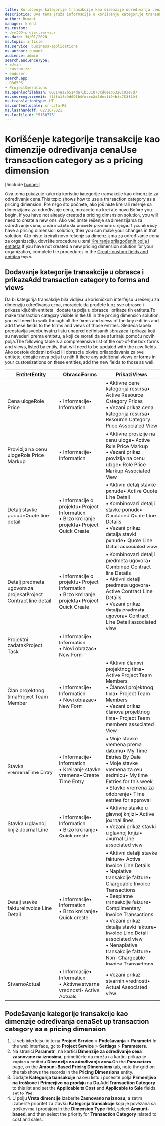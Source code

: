 ```yaml
---
title: Korišćenje kategorije transakcije kao dimenzije određivanja cena
description: Ova tema pruža informacije o korišćenju kategorije transakcije kao dimenzije za određivanje cena.
author: Rumant
manager: kfend
ms.custom:
- dyn365-projectservice
ms.date: 10/01/2020
ms.topic: article
ms.service: business-applications
ms.author: rumant
audience: Admin
search.audienceType:
- admin
- customizer
- enduser
search.app:
- D365PS
- ProjectOperations
ms.openlocfilehash: 00214aa2b514da71b331073cd0eeb5320c03e7d7
ms.sourcegitcommit: 418fa1fe9d605b8faccc2d5dee1b04b4e753f194
ms.translationtype: HT
ms.contentlocale: sr-Latn-RS
ms.lasthandoff: 02/10/2021
ms.locfileid: "5150775"
---
```

# <a name="use-transaction-category-as-a-pricing-dimension"></a><span data-ttu-id="786ba-103">Korišćenje kategorije transakcije kao dimenzije određivanja cena</span><span class="sxs-lookup"><span data-stu-id="786ba-103">Use transaction category as a pricing dimension</span></span>

[!include [banner](../includes/psa-now-project-operations.md)]

<span data-ttu-id="786ba-104">Ova tema pokazuje kako da koristite kategorije transakcije kao dimenzije za određivanje cena.</span><span class="sxs-lookup"><span data-stu-id="786ba-104">This topic shows how to use a transaction category as a pricing dimension.</span></span> <span data-ttu-id="786ba-105">Pre nego što počnete, ako još niste kreirali rešenje sa dimenzijama za određivanje cena, moraćete da kreirate novo.</span><span class="sxs-lookup"><span data-stu-id="786ba-105">Before you begin, if you have not already created a pricing dimension solution, you will need to create a new one.</span></span> <span data-ttu-id="786ba-106">Ako već imate rešenje sa dimenzijama za određivanje cena, onda možete da unesete promene u njega.</span><span class="sxs-lookup"><span data-stu-id="786ba-106">If you already have a pricing dimension solution, then you can make your changes in that solution.</span></span> <span data-ttu-id="786ba-107">Ako niste kreirali novo rešenje sa dimenzijama za određivanje cena za organizaciju, dovršite procedure u temi [Kreiranje prilagođenih polja i entiteta](create-custom-fields-entities.md).</span><span class="sxs-lookup"><span data-stu-id="786ba-107">If you have not created a new pricing dimension solution for your organization, complete the procedures in the [Create custom fields and entities](create-custom-fields-entities.md) topic.</span></span>

## <a name="add-transaction-category-to-forms-and-views"></a><span data-ttu-id="786ba-108">Dodavanje kategorije transakcije u obrasce i prikaze</span><span class="sxs-lookup"><span data-stu-id="786ba-108">Add transaction category to forms and views</span></span>
<span data-ttu-id="786ba-109">Da bi kategorija transakcije bila vidljiva u korisničkom interfejsu u rešenju za dimenziju određivanja cena, moraćete da prođete kroz sve obrasce i prikaze ključnih entiteta i dodate ta polja u obrasce i prikaze tih entiteta.</span><span class="sxs-lookup"><span data-stu-id="786ba-109">To make transaction category visible in the UI in the pricing dimension solution, you will need to walk through all the forms and views of the key entities and add these fields to the forms and views of those entities.</span></span>
<span data-ttu-id="786ba-110">Sledeća tabela predstavlja sveobuhvatnu listu unapred definisanih obrazaca i prikaza koji su navedeni prema entitetu, a koji će morati da se ažuriraju pomoću novih polja.</span><span class="sxs-lookup"><span data-stu-id="786ba-110">The following table is a comprehensive list of the out-of-the box forms and views, listed by entity, that will need to be updated with the new fields.</span></span> <span data-ttu-id="786ba-111">Ako postoje dodatni prikazi ili obrasci u okviru prilagođavanja za ove entitete, dodajte nova polja i u njih.</span><span class="sxs-lookup"><span data-stu-id="786ba-111">If there any additional views or forms in your customizations on these entities, add the new fields to those as well.</span></span>

|  <span data-ttu-id="786ba-112">Entitet</span><span class="sxs-lookup"><span data-stu-id="786ba-112">Entity</span></span>        | <span data-ttu-id="786ba-113">Obrasci</span><span class="sxs-lookup"><span data-stu-id="786ba-113">Forms</span></span>     |<span data-ttu-id="786ba-114">Prikazi</span><span class="sxs-lookup"><span data-stu-id="786ba-114">Views</span></span>        |
| ------------------------------|---------------------------------|----------------------------------|
|  <span data-ttu-id="786ba-115">Cena uloge</span><span class="sxs-lookup"><span data-stu-id="786ba-115">Role Price</span></span>|<span data-ttu-id="786ba-116">• Informacije</span><span class="sxs-lookup"><span data-stu-id="786ba-116">• Information</span></span> |<span data-ttu-id="786ba-117">• Aktivne cene kategorija resursa</span><span class="sxs-lookup"><span data-stu-id="786ba-117">• Active Resource Category Prices</span></span><br> <span data-ttu-id="786ba-118">• Vezani prikaz cena kategorija resursa</span><span class="sxs-lookup"><span data-stu-id="786ba-118">• Resource Category Price Associated View</span></span>|
|  <span data-ttu-id="786ba-119">Provizija na cenu uloge</span><span class="sxs-lookup"><span data-stu-id="786ba-119">Role Price Markup</span></span>|<span data-ttu-id="786ba-120">• Informacije</span><span class="sxs-lookup"><span data-stu-id="786ba-120">• Information</span></span>|<span data-ttu-id="786ba-121">• Aktivne provizije na cenu uloge</span><span class="sxs-lookup"><span data-stu-id="786ba-121">• Active Role Price Markup</span></span><br><span data-ttu-id="786ba-122">• Vezani prikaz provizija na cenu uloge</span><span class="sxs-lookup"><span data-stu-id="786ba-122">• Role Price Markup Associated View</span></span>|
|  <span data-ttu-id="786ba-123">Detalj stavke ponude</span><span class="sxs-lookup"><span data-stu-id="786ba-123">Quote line detail</span></span>|<span data-ttu-id="786ba-124">• Informacije o projektu</span><span class="sxs-lookup"><span data-stu-id="786ba-124">• Project Information</span></span><br><span data-ttu-id="786ba-125">• Brzo kreiranje projekta</span><span class="sxs-lookup"><span data-stu-id="786ba-125">• Project Quick Create</span></span>|<span data-ttu-id="786ba-126">• Aktivni detalj stavke ponude</span><span class="sxs-lookup"><span data-stu-id="786ba-126">• Active Quote Line Detail</span></span><br><span data-ttu-id="786ba-127">• Kombinovani detalji stavke ponude</span><span class="sxs-lookup"><span data-stu-id="786ba-127">• Combined Quote Line Details</span></span><br><span data-ttu-id="786ba-128">• Vezani prikaz detalja stavki ponude</span><span class="sxs-lookup"><span data-stu-id="786ba-128">• Quote Line Detail associated view</span></span>|
|  <span data-ttu-id="786ba-129">Detalj predmeta ugovora za projekat</span><span class="sxs-lookup"><span data-stu-id="786ba-129">Project Contract line detail</span></span>|<span data-ttu-id="786ba-130">• Informacije o projektu</span><span class="sxs-lookup"><span data-stu-id="786ba-130">• Project Information</span></span><br><span data-ttu-id="786ba-131">• Brzo kreiranje projekta</span><span class="sxs-lookup"><span data-stu-id="786ba-131">• Project Quick Create</span></span>|<span data-ttu-id="786ba-132">• Kombinovani detalji predmeta ugovora</span><span class="sxs-lookup"><span data-stu-id="786ba-132">• Combined Contract line Details</span></span><br><span data-ttu-id="786ba-133">• Aktivni detalji predmeta ugovora</span><span class="sxs-lookup"><span data-stu-id="786ba-133">• Active Contract Line Details</span></span><br><span data-ttu-id="786ba-134">• Vezani prikaz detalja predmeta ugovora</span><span class="sxs-lookup"><span data-stu-id="786ba-134">• Contract Line Detail associated view</span></span>|
|  <span data-ttu-id="786ba-135">Projektni zadatak</span><span class="sxs-lookup"><span data-stu-id="786ba-135">Project Task</span></span>|<span data-ttu-id="786ba-136">• Informacije</span><span class="sxs-lookup"><span data-stu-id="786ba-136">• Information</span></span><br><span data-ttu-id="786ba-137">• Novi obrazac</span><span class="sxs-lookup"><span data-stu-id="786ba-137">• New Form</span></span>||
|  <span data-ttu-id="786ba-138">Član projektnog tima</span><span class="sxs-lookup"><span data-stu-id="786ba-138">Project Team Member</span></span>|<span data-ttu-id="786ba-139">• Informacije</span><span class="sxs-lookup"><span data-stu-id="786ba-139">• Information</span></span><br><span data-ttu-id="786ba-140">• Novi obrazac</span><span class="sxs-lookup"><span data-stu-id="786ba-140">• New Form</span></span>|<span data-ttu-id="786ba-141">• Aktivni članovi projektnog tima</span><span class="sxs-lookup"><span data-stu-id="786ba-141">• Active Project Team Members</span></span><br><span data-ttu-id="786ba-142">• Članovi projektnog tima</span><span class="sxs-lookup"><span data-stu-id="786ba-142">• Project Team Members</span></span><br><span data-ttu-id="786ba-143">• Vezani prikaz članova projektnog tima</span><span class="sxs-lookup"><span data-stu-id="786ba-143">• Project Team members associated View</span></span>|
|  <span data-ttu-id="786ba-144">Stavka vremena</span><span class="sxs-lookup"><span data-stu-id="786ba-144">Time Entry</span></span>|<span data-ttu-id="786ba-145">• Informacije</span><span class="sxs-lookup"><span data-stu-id="786ba-145">• Information</span></span><br><span data-ttu-id="786ba-146">• Kreiranje stavke vremena</span><span class="sxs-lookup"><span data-stu-id="786ba-146">• Create Time Entry</span></span>|<span data-ttu-id="786ba-147">• Moje stavke vremena prema datumu</span><span class="sxs-lookup"><span data-stu-id="786ba-147">• My Time Entries By Date</span></span><br><span data-ttu-id="786ba-148">• Moje stavke vremena za ovu sedmicu</span><span class="sxs-lookup"><span data-stu-id="786ba-148">• My time Entries for this week</span></span><br><span data-ttu-id="786ba-149">• Stavke vremena za odobrenje</span><span class="sxs-lookup"><span data-stu-id="786ba-149">• Time entries for approval</span></span>|
|  <span data-ttu-id="786ba-150">Stavka u glavnoj knjizi</span><span class="sxs-lookup"><span data-stu-id="786ba-150">Journal Line</span></span>|<span data-ttu-id="786ba-151">• Informacije</span><span class="sxs-lookup"><span data-stu-id="786ba-151">• Information</span></span><br><span data-ttu-id="786ba-152">• Brzo kreiranje</span><span class="sxs-lookup"><span data-stu-id="786ba-152">• Quick create</span></span>|<span data-ttu-id="786ba-153">• Aktivne stavke u glavnoj knjizi</span><span class="sxs-lookup"><span data-stu-id="786ba-153">• Active journal lines</span></span><br><span data-ttu-id="786ba-154">• Vezani prikaz stavki u glavnoj knjizi</span><span class="sxs-lookup"><span data-stu-id="786ba-154">• Journal Line associated view</span></span>|
|  <span data-ttu-id="786ba-155">Detalj stavke fakture</span><span class="sxs-lookup"><span data-stu-id="786ba-155">Invoice Line Detail</span></span>|<span data-ttu-id="786ba-156">• Informacije</span><span class="sxs-lookup"><span data-stu-id="786ba-156">• Information</span></span><br><span data-ttu-id="786ba-157">• Brzo kreiranje</span><span class="sxs-lookup"><span data-stu-id="786ba-157">• Quick create</span></span>|<span data-ttu-id="786ba-158">• Aktivni detalji stavke fakture</span><span class="sxs-lookup"><span data-stu-id="786ba-158">• Active Invoice Line Details</span></span><br><span data-ttu-id="786ba-159">• Naplative transakcije fakture</span><span class="sxs-lookup"><span data-stu-id="786ba-159">• Chargeable Invoice Transactions</span></span><br><span data-ttu-id="786ba-160">• Besplatne transakcije fakture</span><span class="sxs-lookup"><span data-stu-id="786ba-160">• Complimentary Invoice Transactions</span></span><br><span data-ttu-id="786ba-161">• Vezani prikaz detalja stavki fakture</span><span class="sxs-lookup"><span data-stu-id="786ba-161">• Invoice Line Detail associated view</span></span><br><span data-ttu-id="786ba-162">• Nenaplative transakcije fakture</span><span class="sxs-lookup"><span data-stu-id="786ba-162">• Non-Chargeable Invoice Transactions</span></span>|
|  <span data-ttu-id="786ba-163">Stvarno</span><span class="sxs-lookup"><span data-stu-id="786ba-163">Actual</span></span>|<span data-ttu-id="786ba-164">• Informacije</span><span class="sxs-lookup"><span data-stu-id="786ba-164">• Information</span></span><br><span data-ttu-id="786ba-165">• Aktivne stvarne vrednosti</span><span class="sxs-lookup"><span data-stu-id="786ba-165">• Active Actuals</span></span>|<span data-ttu-id="786ba-166">• Vezani prikaz stvarnih vrednosti</span><span class="sxs-lookup"><span data-stu-id="786ba-166">• Actual Associated view</span></span>|

## <a name="set-up-transaction-category-as-a-pricing-dimension"></a><span data-ttu-id="786ba-167">Podešavanje kategorije transakcije kao dimenzije određivanja cena</span><span class="sxs-lookup"><span data-stu-id="786ba-167">Set up transaction category as a pricing dimension</span></span>

1. <span data-ttu-id="786ba-168">U veb interfejsu idite na **Project Service** > **Podešavanja** > **Parametri**.</span><span class="sxs-lookup"><span data-stu-id="786ba-168">In the web interface, go to **Project Service** > **Settings** > **Parameters**.</span></span> 
2. <span data-ttu-id="786ba-169">Na stranici **Parametri**, na kartici **Dimenzije za određivanje cena zasnovane na iznosima**, primetićete da mreža na kartici prikazuje zapise u entitetu **Dimenzije za određivanje cena**.</span><span class="sxs-lookup"><span data-stu-id="786ba-169">On the **Parameters** page, on the **Amount-Based Pricing Dimensions** tab, note the grid on the tab shows the records in the **Pricing Dimensions** entity.</span></span>
3. <span data-ttu-id="786ba-170">Dodajte **Kategorija transakcije** na ovu listu i podesite polja **Primenljivo na troškove** i **Primenjivo na prodaju** na **Da**.</span><span class="sxs-lookup"><span data-stu-id="786ba-170">Add **Transaction Category** to this list and set the **Applicable to Cost** and **Applicable to Sale** fields set to **Yes**.</span></span>
4. <span data-ttu-id="786ba-171">U polju **Vrsta dimenzije** izaberite **Zasnovano na iznosu**, a zatim izaberite prioritet za stavku **Kategorija transakcije** koja je povezana sa troškovima i prodajom.</span><span class="sxs-lookup"><span data-stu-id="786ba-171">In the **Dimension Type** field, select **Amount-based**, and then select the priority for **Transaction Category** related to cost and sales.</span></span>
